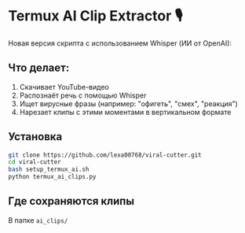 # Termux AI Clip Extractor 🎙️

Новая версия скрипта с использованием Whisper (ИИ от OpenAI):

## Что делает:
1. Скачивает YouTube-видео
2. Распознаёт речь с помощью Whisper
3. Ищет вирусные фразы (например: "офигеть", "смех", "реакция")
4. Нарезает клипы с этими моментами в вертикальном формате

## Установка

```bash
git clone https://github.com/lexa00768/viral-cutter.git
cd viral-cutter
bash setup_termux_ai.sh
python termux_ai_clips.py
```

## Где сохраняются клипы
В папке `ai_clips/`

